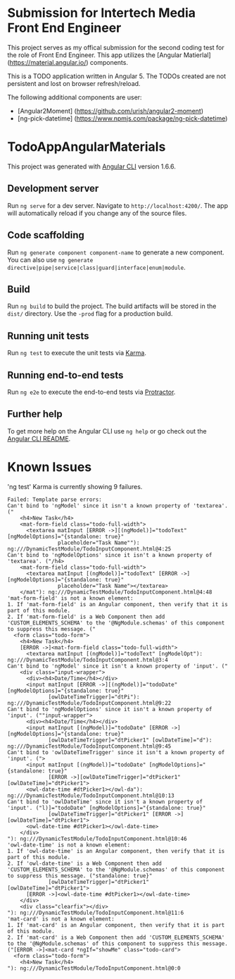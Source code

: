 # Submission for Intertech Media Front End Engineer

This project serves as my offical submission for the second coding test for the role of Front End Engineer.
This app utilizes the [Angular Matierlal] (https://material.angular.io/) components.

This is a TODO application written in Angular 5.  The TODOs created are not persistent and lost on browser refresh/reload. 

The following additional components are user:

* [Angular2Moment] (https://github.com/urish/angular2-moment)
* [ng-pick-datetime] (https://www.npmjs.com/package/ng-pick-datetime)

# TodoAppAngularMaterials

This project was generated with [Angular CLI](https://github.com/angular/angular-cli) version 1.6.6.

## Development server

Run `ng serve` for a dev server. Navigate to `http://localhost:4200/`. The app will automatically reload if you change any of the source files.

## Code scaffolding

Run `ng generate component component-name` to generate a new component. You can also use `ng generate directive|pipe|service|class|guard|interface|enum|module`.

## Build

Run `ng build` to build the project. The build artifacts will be stored in the `dist/` directory. Use the `-prod` flag for a production build.

## Running unit tests

Run `ng test` to execute the unit tests via [Karma](https://karma-runner.github.io).

## Running end-to-end tests

Run `ng e2e` to execute the end-to-end tests via [Protractor](http://www.protractortest.org/).

## Further help

To get more help on the Angular CLI use `ng help` or go check out the [Angular CLI README](https://github.com/angular/angular-cli/blob/master/README.md).


# Known Issues

'ng test' Karma is currently showing 9 failures. 


    Failed: Template parse errors:
    Can't bind to 'ngModel' since it isn't a known property of 'textarea'. ("
        <h4>New Task</h4>
        <mat-form-field class="todo-full-width">
          <textarea matInput [ERROR ->][(ngModel)]="todoText" [ngModelOptions]="{standalone: true}"
                    placeholder="Task Name""): ng:///DynamicTestModule/TodoInputComponent.html@4:25
    Can't bind to 'ngModelOptions' since it isn't a known property of 'textarea'. ("/h4>
        <mat-form-field class="todo-full-width">
          <textarea matInput [(ngModel)]="todoText" [ERROR ->][ngModelOptions]="{standalone: true}"
                    placeholder="Task Name"></textarea>
        </mat"): ng:///DynamicTestModule/TodoInputComponent.html@4:48
    'mat-form-field' is not a known element:
    1. If 'mat-form-field' is an Angular component, then verify that it is part of this module.
    2. If 'mat-form-field' is a Web Component then add 'CUSTOM_ELEMENTS_SCHEMA' to the '@NgModule.schemas' of this component to suppress this message. ("
      <form class="todo-form">
        <h4>New Task</h4>
        [ERROR ->]<mat-form-field class="todo-full-width">
          <textarea matInput [(ngModel)]="todoText" [ngModelOpt"): ng:///DynamicTestModule/TodoInputComponent.html@3:4
    Can't bind to 'ngModel' since it isn't a known property of 'input'. ("
        <div class="input-wrapper">
          <div><h4>Date/Time</h4></div>
          <input matInput [ERROR ->][(ngModel)]="todoDate" [ngModelOptions]="{standalone: true}"
                 [owlDateTimeTrigger]="dtPi"): ng:///DynamicTestModule/TodoInputComponent.html@9:22
    Can't bind to 'ngModelOptions' since it isn't a known property of 'input'. (""input-wrapper">
          <div><h4>Date/Time</h4></div>
          <input matInput [(ngModel)]="todoDate" [ERROR ->][ngModelOptions]="{standalone: true}"
                 [owlDateTimeTrigger]="dtPicker1" [owlDateTime]="d"): ng:///DynamicTestModule/TodoInputComponent.html@9:45
    Can't bind to 'owlDateTimeTrigger' since it isn't a known property of 'input'. (">
          <input matInput [(ngModel)]="todoDate" [ngModelOptions]="{standalone: true}"
                 [ERROR ->][owlDateTimeTrigger]="dtPicker1" [owlDateTime]="dtPicker1">
          <owl-date-time #dtPicker1></owl-da"): ng:///DynamicTestModule/TodoInputComponent.html@10:13
    Can't bind to 'owlDateTime' since it isn't a known property of 'input'. ("l)]="todoDate" [ngModelOptions]="{standalone: true}"
                 [owlDateTimeTrigger]="dtPicker1" [ERROR ->][owlDateTime]="dtPicker1">
          <owl-date-time #dtPicker1></owl-date-time>
        </div>
    "): ng:///DynamicTestModule/TodoInputComponent.html@10:46
    'owl-date-time' is not a known element:
    1. If 'owl-date-time' is an Angular component, then verify that it is part of this module.
    2. If 'owl-date-time' is a Web Component then add 'CUSTOM_ELEMENTS_SCHEMA' to the '@NgModule.schemas' of this component to suppress this message. ("standalone: true}"
                 [owlDateTimeTrigger]="dtPicker1" [owlDateTime]="dtPicker1">
          [ERROR ->]<owl-date-time #dtPicker1></owl-date-time>
        </div>
        <div class="clearfix"></div>
    "): ng:///DynamicTestModule/TodoInputComponent.html@11:6
    'mat-card' is not a known element:
    1. If 'mat-card' is an Angular component, then verify that it is part of this module.
    2. If 'mat-card' is a Web Component then add 'CUSTOM_ELEMENTS_SCHEMA' to the '@NgModule.schemas' of this component to suppress this message. ("[ERROR ->]<mat-card *ngIf="showMe" class="todo-card">
      <form class="todo-form">
        <h4>New Task</h4>
    "): ng:///DynamicTestModule/TodoInputComponent.html@0:0



